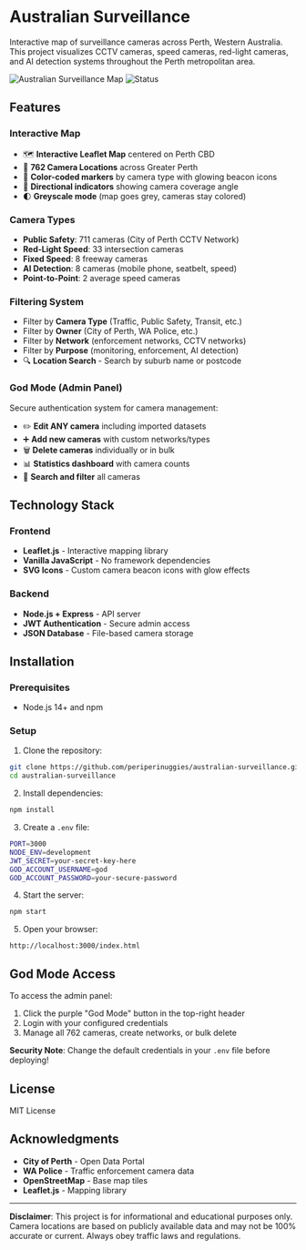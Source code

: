 # Australian Surveillance

Interactive map of surveillance cameras across Perth, Western Australia. This project visualizes CCTV cameras, speed cameras, red-light cameras, and AI detection systems throughout the Perth metropolitan area.

![Australian Surveillance Map](https://img.shields.io/badge/Cameras-762-blue) ![Status](https://img.shields.io/badge/Status-Active-green)

## Features

### Interactive Map
- 🗺️ **Interactive Leaflet Map** centered on Perth CBD
- 📍 **762 Camera Locations** across Greater Perth
- 🎨 **Color-coded markers** by camera type with glowing beacon icons
- 🔄 **Directional indicators** showing camera coverage angle
- 🌓 **Greyscale mode** (map goes grey, cameras stay colored)

### Camera Types
- **Public Safety**: 711 cameras (City of Perth CCTV Network)
- **Red-Light Speed**: 33 intersection cameras
- **Fixed Speed**: 8 freeway cameras
- **AI Detection**: 8 cameras (mobile phone, seatbelt, speed)
- **Point-to-Point**: 2 average speed cameras

### Filtering System
- Filter by **Camera Type** (Traffic, Public Safety, Transit, etc.)
- Filter by **Owner** (City of Perth, WA Police, etc.)
- Filter by **Network** (enforcement networks, CCTV networks)
- Filter by **Purpose** (monitoring, enforcement, AI detection)
- 🔍 **Location Search** - Search by suburb name or postcode

### God Mode (Admin Panel)
Secure authentication system for camera management:
- ✏️ **Edit ANY camera** including imported datasets
- ➕ **Add new cameras** with custom networks/types
- 🗑️ **Delete cameras** individually or in bulk
- 📊 **Statistics dashboard** with camera counts
- 🔎 **Search and filter** all cameras

## Technology Stack

### Frontend
- **Leaflet.js** - Interactive mapping library
- **Vanilla JavaScript** - No framework dependencies
- **SVG Icons** - Custom camera beacon icons with glow effects

### Backend
- **Node.js + Express** - API server
- **JWT Authentication** - Secure admin access
- **JSON Database** - File-based camera storage

## Installation

### Prerequisites
- Node.js 14+ and npm

### Setup

1. Clone the repository:
```bash
git clone https://github.com/periperinuggies/australian-surveillance.git
cd australian-surveillance
```

2. Install dependencies:
```bash
npm install
```

3. Create a `.env` file:
```bash
PORT=3000
NODE_ENV=development
JWT_SECRET=your-secret-key-here
GOD_ACCOUNT_USERNAME=god
GOD_ACCOUNT_PASSWORD=your-secure-password
```

4. Start the server:
```bash
npm start
```

5. Open your browser:
```
http://localhost:3000/index.html
```

## God Mode Access

To access the admin panel:
1. Click the purple "God Mode" button in the top-right header
2. Login with your configured credentials
3. Manage all 762 cameras, create networks, or bulk delete

**Security Note**: Change the default credentials in your `.env` file before deploying!

## License

MIT License

## Acknowledgments

- **City of Perth** - Open Data Portal
- **WA Police** - Traffic enforcement camera data
- **OpenStreetMap** - Base map tiles
- **Leaflet.js** - Mapping library

---

**Disclaimer**: This project is for informational and educational purposes only. Camera locations are based on publicly available data and may not be 100% accurate or current. Always obey traffic laws and regulations.
